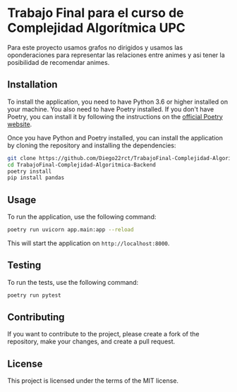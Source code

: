# Trabajo Final para el curso de Complejidad Algorítmica UPC

Para este proyecto usamos grafos no dirigidos y usamos las oponderaciones para representar las relaciones entre animes y asi tener la posibilidad de recomendar animes.

## Installation

To install the application, you need to have Python 3.6 or higher installed on your machine. You also need to have Poetry installed. If you don't have Poetry, you can install it by following the instructions on the [official Poetry website](https://python-poetry.org/docs/#installation).

Once you have Python and Poetry installed, you can install the application by cloning the repository and installing the dependencies:

```bash
git clone https://github.com/Diego22rct/TrabajoFinal-Complejidad-Algoritmica-Backend.git
cd TrabajoFinal-Complejidad-Algoritmica-Backend
poetry install
pip install pandas 
```

## Usage

To run the application, use the following command:

```bash
poetry run uvicorn app.main:app --reload
```

This will start the application on `http://localhost:8000`.

## Testing

To run the tests, use the following command:

```bash
poetry run pytest
```

## Contributing

If you want to contribute to the project, please create a fork of the repository, make your changes, and create a pull request.

## License

This project is licensed under the terms of the MIT license.